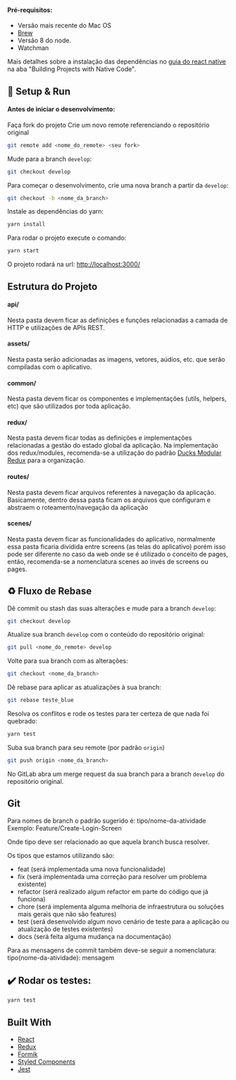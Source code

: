 #### Pré-requisitos:

- Versão mais recente do Mac OS
- [Brew](https://brew.sh/index_pt-br)
- Versão 8 do node.
- Watchman

Mais detalhes sobre a instalação das dependências no [guia do react native](https://facebook.github.io/react-native/docs/getting-started.html) na aba "Building Projects with Native Code".

## :rocket: Setup & Run

#### Antes de iniciar o desenvolvimento:

Faça fork do projeto
Crie um novo remote referenciando o repositório original
```sh
git remote add <nome_do_remote> <seu fork>
```

Mude para a branch `develop`:
```sh
git checkout develop
```

Para começar o desenvolvimento, crie uma nova branch a partir da `develop`:
```sh
git checkout -b <nome_da_branch>
```

Instale as dependências do yarn:
```sh
yarn install
```

Para rodar o projeto execute o comando:
```sh
yarn start
```

O projeto rodará na url: [http://localhost:3000/](http://localhost:3000/)

## Estrutura do Projeto

#### api/
Nesta pasta devem ficar as definições e funções relacionadas a camada de HTTP e utilizações de APIs REST.

#### assets/
Nesta pasta serão adicionadas as imagens, vetores, aúdios, etc. que serão compiladas com o aplicativo.

#### common/
Nesta pasta devem ficar os componentes e implementações (utils, helpers, etc) que são utilizados por toda aplicação.

#### redux/
Nesta pasta devem ficar todas as definições e implementações relacionadas a gestão do estado global da aplicação.
Na implementação dos redux/modules, recomenda-se a utilização do padrão [Ducks Modular Redux](https://github.com/erikras/ducks-modular-redux) para a organização.

#### routes/
Nesta pasta devem ficar arquivos referentes à navegação da aplicação. Basicamente, dentro dessa pasta ficam os arquivos que configuram e abstraem o roteamento/navegação da aplicação

#### scenes/
Nesta pasta devem ficar as funcionalidades do aplicativo, normalmente essa pasta ficaria dividida entre screens (as telas do aplicativo) porém isso pode ser diferente no caso da web onde se é utilizado o conceito de pages, então, recomenda-se a nomenclatura scenes ao invés de screens ou pages.


## :recycle: Fluxo de Rebase

Dê commit ou stash das suas alterações e mude para a branch `develop`:
```sh
git checkout develop
```

Atualize sua branch `develop` com o conteúdo do repositório original:
```sh
git pull <nome_do_remote> develop
```

Volte para sua branch com as alterações:
```sh
git checkout <nome_da_branch>
```

Dê rebase para aplicar as atualizações à sua branch:
```sh
git rebase teste_blue
```

Resolva os conflitos e rode os testes para ter certeza de que nada foi quebrado:
```sh
yarn test
```

Suba sua branch para seu remote (por padrão `origin`)
```sh
git push origin <nome_da_branch>
```

No GitLab abra um merge request da sua branch para a branch `develop` do repositório original.

## Git
Para nomes de branch o padrão sugerido é:
tipo/nome-da-atividade
Exemplo: Feature/Create-Login-Screen

Onde tipo deve ser relacionado ao que aquela branch busca resolver.

Os tipos que estamos utilizando são:
- feat (será implementada uma nova funcionalidade)
- fix (será implementada uma correção para resolver um problema existente)
- refactor (será realizado algum refactor em parte do código que já funciona)
- chore (será implementa alguma melhoria de infraestrutura ou soluções mais gerais que não são features)
- test (será desenvolvido algum novo cenário de teste para a aplicação ou atualização de testes existentes)
- docs (será feita alguma mudança na documentação)

Para as mensagens de commit também deve-se seguir a nomenclatura:
 tipo(nome-da-atividade): mensagem

## :heavy_check_mark:  Rodar os testes:

```sh
yarn test
```

## Built With
- [React](https://reactjs.org/docs/getting-started.html)
- [Redux](https://redux.js.org/)
- [Formik](https://github.com/jaredpalmer/formik)
- [Styled Components](https://www.styled-components.com/docs/basics#getting-started)
- [Jest](https://jestjs.io/docs/en/getting-started)

